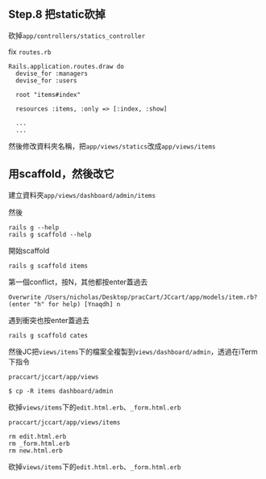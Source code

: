 ## Step.8 把static砍掉

砍掉`app/controllers/statics_controller`

fix `routes.rb`
```
Rails.application.routes.draw do
  devise_for :managers
  devise_for :users

  root "items#index"

  resources :items, :only => [:index, :show]

  ...
  ...
```

然後修改資料夾名稱，把`app/views/statics`改成`app/views/items`

## 用scaffold，然後改它

建立資料夾`app/views/dashboard/admin/items`

然後
```
rails g --help
rails g scaffold --help
```

開始scaffold
```
rails g scaffold items
```
第一個conflict，按N，其他都按enter蓋過去
```
Overwrite /Users/nicholas/Desktop/pracCart/JCcart/app/models/item.rb? (enter "h" for help) [Ynaqdh] n
```

遇到衝突也按enter蓋過去
```
rails g scaffold cates
```

然後JC把`views/items`下的檔案全複製到`views/dashboard/admin`，透過在iTerm下指令
```
praccart/jccart/app/views

$ cp -R items dashboard/admin
```

砍掉`views/items`下的`edit.html.erb`、`_form.html.erb`
```
praccart/jccart/app/views/items

rm edit.html.erb
rm _form.html.erb
rm new.html.erb
```
砍掉`views/items`下的`edit.html.erb`、`_form.html.erb`
